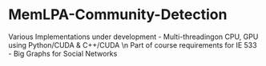 # MemLPA-Community-Detection
Various Implementations under development - Multi-threadingon CPU, GPU using Python/CUDA & C++/CUDA \n
Part of course requirements for IE 533 - Big Graphs for Social Networks
